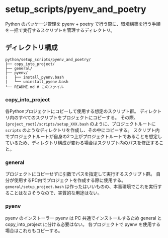 # setup_scripts/pyenv_and_poetry

Python のパッケージ管理を pyenv + poetry で行う際に、環境構築を行う手順を一括で実行するスクリプトを管理するディレクトリ。

## ディレクトリ構成

```plaintext
python/setup_scripts/pyenv_and_poetry/
├── copy_into_project/
├── general/
├── pyenv/
|   ├── install_pyenv.bash
|   └── uninstall_pyenv.bash
└── README.md # このファイル
```

### copy_into_project

各Pythonプロジェクトにコピーして使用する想定のスクリプト群。
ディレクトリ内のすべてのスクリプトをプロジェクトにコピーする。
その際、`[project_root]/scripts/setup_XXX.bash` のように、プロジェクトルートに `scripts` のようなディレクトリを作成し、その中にコピーする。
スクリプト内でプロジェクトルートが自身の2つ上がプロジェクトルートであることを想定しているため、ディレクトリ構成が変わる場合はスクリプト内のパスを修正すること。

### general

プロジェクトにコピーせずに引数でパスを指定して実行するスクリプト群。
自分が使用するPC内でプロジェクトを作成する際に使用する。
`general/setup_project.bash` は作ったはいいものの、本番環境でこれを実行することはなさそうなので、実質的な用途はない。

### pyenv

pyenv のインストーラー pyenv は PC 共通でインストールするため general と copy_into_project に分ける必要はない。
各プロジェクトで pyenv を使用する場合はこれらもコピーする。
